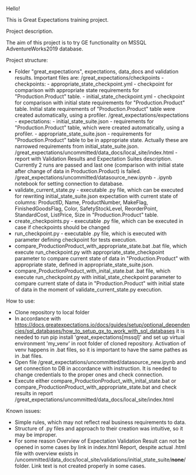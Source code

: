 Hello!

This is Great Expectations training project.

Project description.

The aim of this project is to try GE functionality on MSSQL AdventureWorks2019 database.

Project structure:
- Folder "great_expectations", expectations, data_docs and validation results. Important files are:
	/great_expectations/checkpoints - checkpoints:
		- appropriate_state_checkpoint.yml 	- checkpoint for comparison with appropriate state requirements for "Production.Product" table.
		- initial_state_checkpoint.yml 		- checkpoint for comparison with initial state requirements for "Production.Product" table.
		Initial state requirements of "Production.Product" table were created automatically, using a profiler. 
	/great_expectations/expectations - expectations:
		- initial_state_suite.json			- requirements for "Production.Product" table, which were created automatically, 
		using a profiler.
		- appropriate_state_suite.json		- requirements for "Production.Product" table to be in appropriate state.
		Actually these are narrowed requirements from initial_state_suite.json.
	/great_expectations/uncommitted/data_docs/local_site/index.html - report with Validation Results and Expectation Suites description.
	Currently 2 runs are passed and last one (comparison with initial state after change of data in Production.Product) is failed.
	/great_expectations/uncommitted/datasource_new.ipynb - .ipynb notebook for setting connection to database.
- validate_current_state.py - executable .py file, which can be executed for rewriting initial_state_suite.json expectation with current
state of columns: ProductID, Name, ProductNumber, MakeFlag, FinishedGoodsFlag, Color, SafetyStockLevel, ReorderPoint, StandardCost, ListPrice, Size 
in  "Production.Product" table.
- create_checkpoints.py 	- executable .py file, which can be executed in case if checkpoints should be changed
- run_checkpoint.py 		- executable .py file, which is executed with parameter defining checkpoint for tests execution.
- compare_ProductionProduct_with_appropriate_state.bat	.bat file, which execute run_checkpoint.py with appropriate_state_checkpoint parameter
to compare current state of data in "Production.Product" with appropriate state, defined in appropriate_state_suite.json.
- compare_ProductionProduct_with_inital_state.bat		.bat file, which execute run_checkpoint.py with initial_state_checkpoint parameter
to compare current state of data in "Production.Product" with initial state of data in the moment of validate_current_state.py execution.

How to use:
- Clone repository to local folder
- In accordance with https://docs.greatexpectations.io/docs/guides/setup/optional_dependencies/sql_databases/how_to_setup_gx_to_work_with_sql_databases
it is needed to run pip install 'great_expectations[mssql]' and set up virtual environment 'my_venv' in root folder of cloned repository. 
Activation of venv happens in .bat files, so it is important to have the same pathes as in .bat files.
- Open file /great_expectations/uncommitted/datasource_new.ipynb and set connection to DB in accordance with instruction. It is needed to change 
credentials to the proper ones and check connection.
- Execute either compare_ProductionProduct_with_inital_state.bat or compare_ProductionProduct_with_appropriate_state.bat and check results in 
report /great_expectations/uncommitted/data_docs/local_site/index.html

Known issues:
- Simple rules, which may not reflect real business requirements to data.
- Structure of .py files and approach to their creation was intuitive, so it may be improper.
- For some reason Overview of Expectation Validation Result can not be opened in some cases by link in index.html Report, despite
actual .html file with overview exists in /uncommitted/data_docs/local_site/validations/initial_state_suite/__none__/ folder.
Link text is not created properly in some cases. 